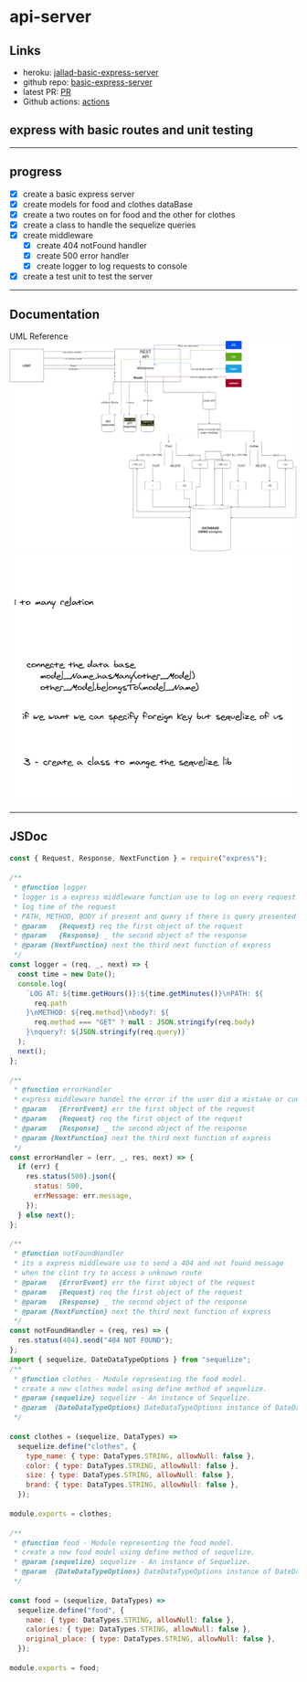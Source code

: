 # api-server

## Links

- heroku: [jallad-basic-express-server](https://jallad-api-server.herokuapp.com/)
- github repo: [basic-express-server](https://github.com/Ahmadjlallad/api-server)
- latest PR: [PR](https://github.com/Ahmadjlallad/api-server/pull/1)
- Github actions: [actions](https://github.com/Ahmadjlallad/api-server/actions)

## express with basic routes and unit testing

---

## progress

- [x] create a basic express server
- [x] create models for food and clothes dataBase
- [x] create a two routes on for food and the other for clothes
- [x] create a class to handle the sequelize queries
- [x] create middleware
  - [x] create 404 notFound handler
  - [x] create 500 error handler
  - [x] create logger to log requests to console
- [x] create a test unit to test the server

---

## Documentation

UML Reference
![process/data flow](./assets/lab4.drawio.png)
![notes](./assets/notes.png)

---

## JSDoc

```js
const { Request, Response, NextFunction } = require("express");

/**
 * @function logger
 * logger is a express middleware function use to log on every request
 * log time of the request
 * PATH, METHOD, BODY if present and query if there is query presented
 * @param   {Request} req the first object of the request
 * @param   {Response} _ the second object of the response
 * @param {NextFunction} next the third next function of express
 */
const logger = (req, _, next) => {
  const time = new Date();
  console.log(
    `LOG AT: ${time.getHours()}:${time.getMinutes()}\nPATH: ${
      req.path
    }\nMETHOD: ${req.method}\nbody?: ${
      req.method === "GET" ? null : JSON.stringify(req.body)
    }\nquery?: ${JSON.stringify(req.query)}`
  );
  next();
};

/**
 * @function errorHandler
 * express middleware handel the error if the user did a mistake or cues any problem
 * @param   {ErrorEvent} err the first object of the request
 * @param   {Request} req the first object of the request
 * @param   {Response} _ the second object of the response
 * @param {NextFunction} next the third next function of express
 */
const errorHandler = (err, _, res, next) => {
  if (err) {
    res.status(500).json({
      status: 500,
      errMessage: err.message,
    });
  } else next();
};

/**
 * @function notFoundHandler
 * its a express middleware use to send a 404 and not found message
 * when the clint try to access a unknown route
 * @param   {ErrorEvent} err the first object of the request
 * @param   {Request} req the first object of the request
 * @param   {Response} _ the second object of the response
 * @param {NextFunction} next the third next function of express
 */
const notFoundHandler = (req, res) => {
  res.status(404).send("404 NOT FOUND");
};
import { sequelize, DateDataTypeOptions } from "sequelize";
/**
 * @function clothes - Module representing the food model.
 * create a new clothes model using define method of sequelize.
 * @param {sequelize} sequelize - An instance of Sequelize.
 * @param  {DateDataTypeOptions} DateDataTypeOptions instance of DateDataType
 */

const clothes = (sequelize, DataTypes) =>
  sequelize.define("clothes", {
    type_name: { type: DataTypes.STRING, allowNull: false },
    color: { type: DataTypes.STRING, allowNull: false },
    size: { type: DataTypes.STRING, allowNull: false },
    brand: { type: DataTypes.STRING, allowNull: false },
  });

module.exports = clothes;

/**
 * @function food - Module representing the food model.
 * create a new food model using define method of sequelize.
 * @param {sequelize} sequelize - An instance of Sequelize.
 * @param  {DateDataTypeOptions} DateDataTypeOptions instance of DateDataType
 */

const food = (sequelize, DataTypes) =>
  sequelize.define("food", {
    name: { type: DataTypes.STRING, allowNull: false },
    calories: { type: DataTypes.STRING, allowNull: false },
    original_place: { type: DataTypes.STRING, allowNull: false },
  });

module.exports = food;
```

